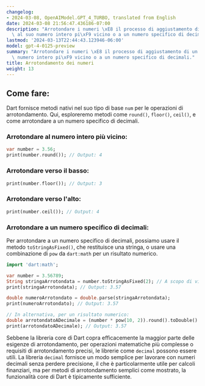 ```yaml
---
changelog:
- 2024-03-08, OpenAIModel.GPT_4_TURBO, translated from English
date: 2024-03-08 21:56:47.436186-07:00
description: "Arrotondare i numeri \xE8 il processo di aggiustamento di un numero\
  \ al suo numero intero pi\xF9 vicino o a un numero specifico di decimali. Gli sviluppatori\u2026"
lastmod: '2024-03-13T22:44:43.123946-06:00'
model: gpt-4-0125-preview
summary: "Arrotondare i numeri \xE8 il processo di aggiustamento di un numero al suo\
  \ numero intero pi\xF9 vicino o a un numero specifico di decimali."
title: Arrotondamento dei numeri
weight: 13
---
```


## Come fare:
Dart fornisce metodi nativi nel suo tipo di base `num` per le operazioni di arrotondamento. Qui, esploreremo metodi come `round()`, `floor()`, `ceil()`, e come arrotondare a un numero specifico di decimali.

### Arrotondare al numero intero più vicino:
```dart
var number = 3.56;
print(number.round()); // Output: 4
```

### Arrotondare verso il basso:
```dart
print(number.floor()); // Output: 3
```

### Arrotondare verso l'alto:
```dart
print(number.ceil()); // Output: 4
```

### Arrotondare a un numero specifico di decimali:
Per arrotondare a un numero specifico di decimali, possiamo usare il metodo `toStringAsFixed()`, che restituisce una stringa, o usare una combinazione di `pow` da `dart:math` per un risultato numerico.

```dart
import 'dart:math';

var number = 3.56789;
String stringaArrotondata = number.toStringAsFixed(2); // A scopo di visualizzazione
print(stringaArrotondata); // Output: 3.57

double numeroArrotondato = double.parse(stringaArrotondata);
print(numeroArrotondato); // Output: 3.57

// In alternativa, per un risultato numerico:
double arrotondatoADecimale = (number * pow(10, 2)).round().toDouble() / pow(10, 2);
print(arrotondatoADecimale); // Output: 3.57
```

Sebbene la libreria core di Dart copra efficacemente la maggior parte delle esigenze di arrotondamento, per operazioni matematiche più complesse o requisiti di arrotondamento precisi, le librerie come `decimal` possono essere utili. La libreria `decimal` fornisce un modo semplice per lavorare con numeri decimali senza perdere precisione, il che è particolarmente utile per calcoli finanziari, ma per metodi di arrotondamento semplici come mostrato, la funzionalità core di Dart è tipicamente sufficiente.
